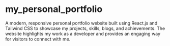 # my_personal_portfolio
A modern, responsive personal portfolio website built using React.js and Tailwind CSS to showcase my projects, skills, blogs, and achievements. The website highlights my work as a developer and provides an engaging way for visitors to connect with me.
